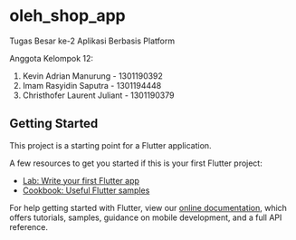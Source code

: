 # oleh_shop_app

Tugas Besar ke-2 Aplikasi Berbasis Platform

Anggota Kelompok 12:
1. Kevin Adrian Manurung - 1301190392
2. Imam Rasyidin Saputra - 1301194448
3. Christhofer Laurent Juliant - 1301190379

## Getting Started

This project is a starting point for a Flutter application.

A few resources to get you started if this is your first Flutter project:

- [Lab: Write your first Flutter app](https://flutter.dev/docs/get-started/codelab)
- [Cookbook: Useful Flutter samples](https://flutter.dev/docs/cookbook)

For help getting started with Flutter, view our
[online documentation](https://flutter.dev/docs), which offers tutorials,
samples, guidance on mobile development, and a full API reference.
